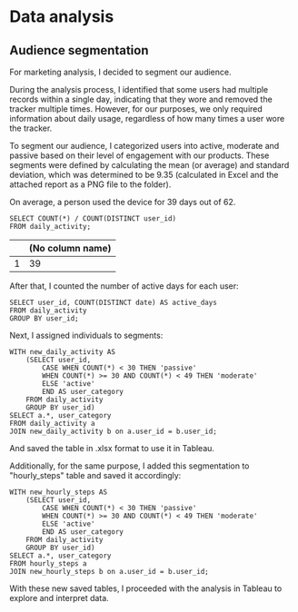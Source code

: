 # Data analysis
## Audience segmentation
For marketing analysis, I decided to segment our audience. 

During the analysis process, I identified that some users had multiple records within a single day, indicating that they wore and removed the tracker multiple times. However, for our purposes, we only required information about daily usage, regardless of how many times a user wore the tracker.

To segment our audience, I categorized users into active, moderate and passive based on their level of engagement with our products. These segments were defined by calculating the mean (or average) and standard deviation, which was determined to be 9.35 (calculated in Excel and the attached report as a PNG file to the folder).


On average, a person used the device for 39 days out of 62.
```
SELECT COUNT(*) / COUNT(DISTINCT user_id)
FROM daily_activity;
```
| |(No column name)|
|---|---|
|1|39|

After that, I counted the number of active days for each user:
```
SELECT user_id, COUNT(DISTINCT date) AS active_days
FROM daily_activity
GROUP BY user_id;
```

Next, I assigned individuals to segments:
```
WITH new_daily_activity AS
	(SELECT user_id,
		CASE WHEN COUNT(*) < 30 THEN 'passive'
		WHEN COUNT(*) >= 30 AND COUNT(*) < 49 THEN 'moderate'
		ELSE 'active'
		END AS user_category
	FROM daily_activity
	GROUP BY user_id)
SELECT a.*, user_category
FROM daily_activity a
JOIN new_daily_activity b on a.user_id = b.user_id;
```
And saved the table in .xlsx format to use it in Tableau. 

Additionally, for the same purpose, I added this segmentation to "hourly_steps" table and saved it accordingly:

```
WITH new_hourly_steps AS
	(SELECT user_id,
		CASE WHEN COUNT(*) < 30 THEN 'passive'
		WHEN COUNT(*) >= 30 AND COUNT(*) < 49 THEN 'moderate'
		ELSE 'active'
		END AS user_category
	FROM daily_activity
	GROUP BY user_id) 
SELECT a.*, user_category
FROM hourly_steps a
JOIN new_hourly_steps b on a.user_id = b.user_id;
```
With these new saved tables, I proceeded with the analysis in Tableau to explore and interpret data.
